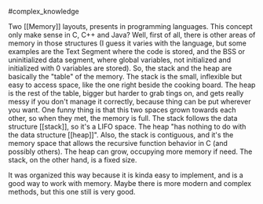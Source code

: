 #complex_knowledge

Two [[Memory]] layouts, presents  in programming languages.
This concept only make sense in C, C++ and Java?
Well, first of all, there is other areas of memory in those structures (I guess it varies with the language, but some examples are  the Text Segment where the code is stored, and the BSS or uninitialized data segment, where global variables, not initialized and initialized with 0 variables are stored).
So, the stack and the heap are basically the "table" of the memory. The stack is the small, inflexible but easy to access space, like the one right beside the cooking board. The heap is the rest of the table, bigger but harder to grab tings on, and gets really messy if you don't manage it correctly, because thing can be put wherever you want.
One funny thing is that this two spaces grown towards each other, so when they met, the memory is full.
The stack follows the data structure [[stack]], so it's a LIFO space. The heap "has nothing to do with the data structure [[heap]]".
Also, the stack is contiguous, and it's the memory space that allows the recursive function behavior in C (and possibly others).
The heap can grow, occupying more memory if need. The stack, on the other hand, is a fixed size.

It was organized this way because it is kinda easy to implement, and is a good way to work with memory. Maybe there is  more modern and complex methods, but this one still is very good.